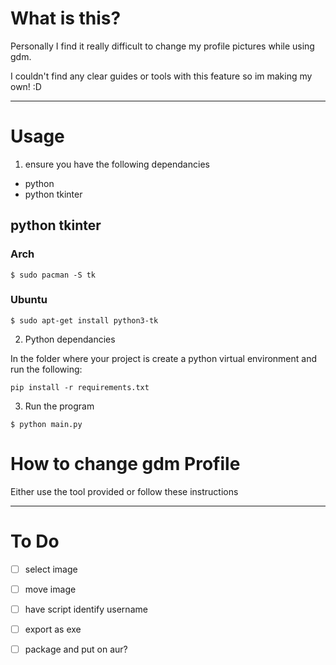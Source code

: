 # What is this?

Personally I find it really difficult to change my profile pictures while using gdm.

I couldn't find any clear guides or tools with this feature so im making my own! :D

---

# Usage
1. ensure you have the following dependancies
- python
- python tkinter

## python tkinter

### Arch
```
$ sudo pacman -S tk
```

### Ubuntu
```
$ sudo apt-get install python3-tk
```

2. Python dependancies

In the folder where your project is create a python virtual environment
and run the following:
```
pip install -r requirements.txt
```


3. Run the program

```
$ python main.py
```

# How to change gdm Profile
Either use the tool provided or follow these instructions

---

# To Do

- [ ] select image
- [ ] move image
- [ ] have script identify username


- [ ] export as exe
- [ ] package and put on aur?
